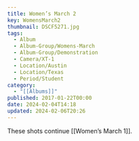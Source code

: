 ```yaml
---
title: Women’s March 2
key: WomensMarch2
thumbnail: DSCF5271.jpg
tags:
  - Album
  - Album-Group/Womens-March
  - Album-Group/Demonstration
  - Camera/XT-1
  - Location/Austin
  - Location/Texas
  - Period/Student
category:
  - "[[Albums]]"
published: 2017-01-22T00:00
date: 2024-02-04T14:18
updated: 2024-02-06T20:26
---
```

These shots continue [[Women’s March 1]].